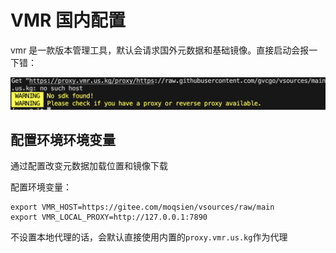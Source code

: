 # VMR 国内配置
vmr 是一款版本管理工具，默认会请求国外元数据和基础镜像。直接启动会报一下错：

![](./vmr_error.png)

## 配置环境环境变量

通过配置改变元数据加载位置和镜像下载

配置环境变量：
```
export VMR_HOST=https://gitee.com/moqsien/vsources/raw/main
export VMR_LOCAL_PROXY=http://127.0.0.1:7890
```
不设置本地代理的话，会默认直接使用内置的`proxy.vmr.us.kg`作为代理